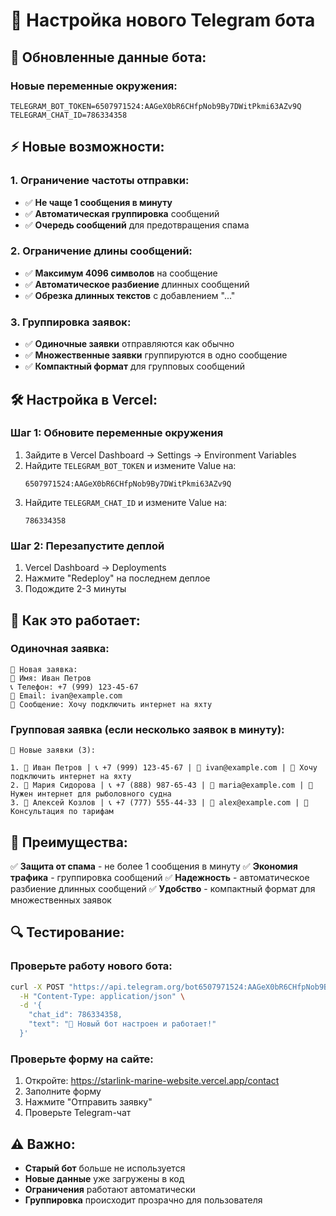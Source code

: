 # 🤖 Настройка нового Telegram бота

## 🔄 **Обновленные данные бота:**

### **Новые переменные окружения:**
```
TELEGRAM_BOT_TOKEN=6507971524:AAGeX0bR6CHfpNob9By7DWitPkmi63AZv9Q
TELEGRAM_CHAT_ID=786334358
```

## ⚡ **Новые возможности:**

### **1. Ограничение частоты отправки:**
- ✅ **Не чаще 1 сообщения в минуту**
- ✅ **Автоматическая группировка** сообщений
- ✅ **Очередь сообщений** для предотвращения спама

### **2. Ограничение длины сообщений:**
- ✅ **Максимум 4096 символов** на сообщение
- ✅ **Автоматическое разбиение** длинных сообщений
- ✅ **Обрезка длинных текстов** с добавлением "..."

### **3. Группировка заявок:**
- ✅ **Одиночные заявки** отправляются как обычно
- ✅ **Множественные заявки** группируются в одно сообщение
- ✅ **Компактный формат** для групповых сообщений

## 🛠️ **Настройка в Vercel:**

### **Шаг 1: Обновите переменные окружения**
1. Зайдите в Vercel Dashboard → Settings → Environment Variables
2. Найдите `TELEGRAM_BOT_TOKEN` и измените Value на:
   ```
   6507971524:AAGeX0bR6CHfpNob9By7DWitPkmi63AZv9Q
   ```
3. Найдите `TELEGRAM_CHAT_ID` и измените Value на:
   ```
   786334358
   ```

### **Шаг 2: Перезапустите деплой**
1. Vercel Dashboard → Deployments
2. Нажмите "Redeploy" на последнем деплое
3. Подождите 2-3 минуты

## 📱 **Как это работает:**

### **Одиночная заявка:**
```
📩 Новая заявка:
👤 Имя: Иван Петров
📞 Телефон: +7 (999) 123-45-67
📧 Email: ivan@example.com
📝 Сообщение: Хочу подключить интернет на яхту
```

### **Групповая заявка (если несколько заявок в минуту):**
```
📩 Новые заявки (3):

1. 👤 Иван Петров | 📞 +7 (999) 123-45-67 | 📧 ivan@example.com | 📝 Хочу подключить интернет на яхту
2. 👤 Мария Сидорова | 📞 +7 (888) 987-65-43 | 📧 maria@example.com | 📝 Нужен интернет для рыболовного судна
3. 👤 Алексей Козлов | 📞 +7 (777) 555-44-33 | 📧 alex@example.com | 📝 Консультация по тарифам
```

## 🎯 **Преимущества:**

✅ **Защита от спама** - не более 1 сообщения в минуту
✅ **Экономия трафика** - группировка сообщений
✅ **Надежность** - автоматическое разбиение длинных сообщений
✅ **Удобство** - компактный формат для множественных заявок

## 🔍 **Тестирование:**

### **Проверьте работу нового бота:**
```bash
curl -X POST "https://api.telegram.org/bot6507971524:AAGeX0bR6CHfpNob9By7DWitPkmi63AZv9Q/sendMessage" \
  -H "Content-Type: application/json" \
  -d '{
    "chat_id": 786334358,
    "text": "🤖 Новый бот настроен и работает!"
  }'
```

### **Проверьте форму на сайте:**
1. Откройте: https://starlink-marine-website.vercel.app/contact
2. Заполните форму
3. Нажмите "Отправить заявку"
4. Проверьте Telegram-чат

## ⚠️ **Важно:**
- **Старый бот** больше не используется
- **Новые данные** уже загружены в код
- **Ограничения** работают автоматически
- **Группировка** происходит прозрачно для пользователя
